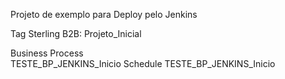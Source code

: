 Projeto de exemplo para Deploy pelo Jenkins

Tag Sterling B2B: Projeto_Inicial

Business Process	
	TESTE_BP_JENKINS_Inicio
Schedule
	TESTE_BP_JENKINS_Inicio




	
	
